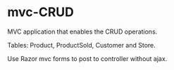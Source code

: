 # mvc-CRUD
MVC application that enables the CRUD operations.

Tables: Product, ProductSold, Customer and Store.

Use Razor mvc forms to post to controller without ajax.
